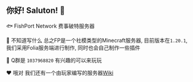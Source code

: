 ## 你好! Saluton! 👋

🐟 FishPort Network 费事破特服务器

🤔 不知道写什么 总之FP是一个社模类型的Minecraft服务器, 目前版本在```1.20.1```, 我们采用Folia服务端进行制作, 同时也会自己制作一些插件

🐧 Q群是 ```1037968820``` 有兴趣的可以来玩玩

❤️ 哦对 我们还有一个由玩家编写的服务器[Wiki](https://wiki.fishport.net)

<!--

**Here are some ideas to get you started:**

🙋‍♀️ A short introduction - what is your organization all about?
🌈 Contribution guidelines - how can the community get involved?
👩‍💻 Useful resources - where can the community find your docs? Is there anything else the community should know?
🍿 Fun facts - what does your team eat for breakfast?
🧙 Remember, you can do mighty things with the power of [Markdown](https://docs.github.com/github/writing-on-github/getting-started-with-writing-and-formatting-on-github/basic-writing-and-formatting-syntax)
-->
